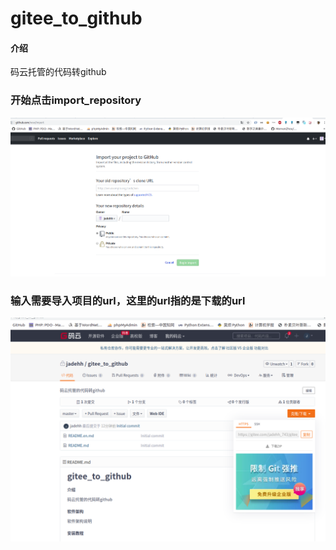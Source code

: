 # gitee_to_github

#### 介绍
码云托管的代码转github

### 开始点击import_repository
![](media/import_git.png)

### 输入需要导入项目的url，这里的url指的是下载的url
![](media/import_url.png)
